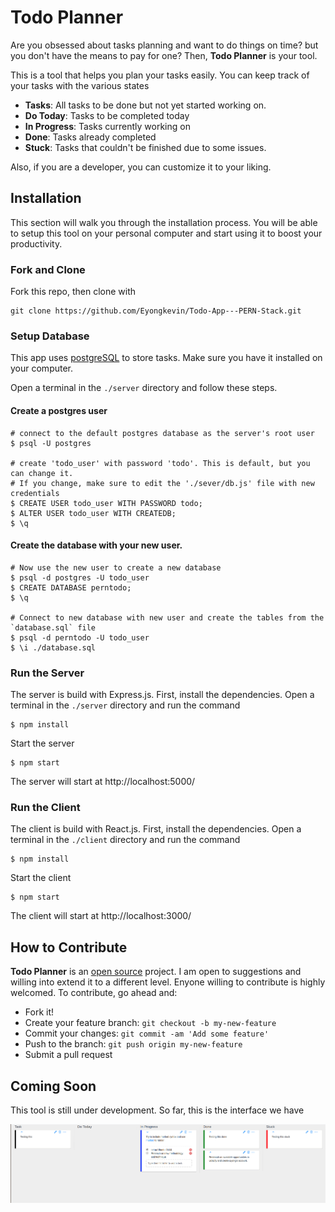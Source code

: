 # Todo Planner

Are you obsessed about tasks planning and want to do things on time? but you don't have the means to pay for one? Then, **Todo Planner** is your tool.

This is a tool that helps you plan your tasks easily. You can keep track of your tasks with the various states
- **Tasks**: All tasks to be done but not yet started working on.
- **Do Today**: Tasks to be completed today
- **In Progress**: Tasks currently working on
- **Done**: Tasks already completed
- **Stuck**: Tasks that couldn't be finished due to some issues.

Also, if you are a developer, you can customize it to your liking. 


## Installation
This section will walk you through the installation process. You will be able to setup this tool on your personal computer and start using it to boost your productivity.
### Fork and Clone
Fork this repo, then clone with 
```
git clone https://github.com/Eyongkevin/Todo-App---PERN-Stack.git
```

### Setup Database
This app uses [postgreSQL](https://www.postgresql.org/) to store tasks. Make sure you have it installed on your computer.

Open a terminal in the `./server` directory and follow these steps.
#### Create a postgres user
```
# connect to the default postgres database as the server's root user
$ psql -U postgres 

# create 'todo_user' with password 'todo'. This is default, but you can change it.
# If you change, make sure to edit the './sever/db.js' file with new credentials
$ CREATE USER todo_user WITH PASSWORD todo;
$ ALTER USER todo_user WITH CREATEDB;
$ \q
```
#### Create the database with your new user.
```
# Now use the new user to create a new database
$ psql -d postgres -U todo_user
$ CREATE DATABASE perntodo;
$ \q

# Connect to new database with new user and create the tables from the `database.sql` file
$ psql -d perntodo -U todo_user
$ \i ./database.sql
```

### Run the Server
The server is build with Express.js. First, install the dependencies. Open a terminal in the `./server` directory and run the command 
```
$ npm install
```
Start the server
```
$ npm start
```
The server will start at http://localhost:5000/
### Run the Client
The client is build with React.js. First, install the dependencies. Open a terminal in the `./client` directory and run the command
```
$ npm install
```
Start the client 
```
$ npm start
```
The client will start at http://localhost:3000/



## How to Contribute
**Todo Planner** is an [open source](https://opensource.com/resources/what-open-source) project. I am open to suggestions and willing into extend it to a different level. Enyone willing to contribute is highly welcomed. To contribute, go ahead and:

- Fork it!
- Create your feature branch: `git checkout -b my-new-feature`
- Commit your changes: `git commit -am 'Add some feature'`
- Push to the branch: `git push origin my-new-feature`
- Submit a pull request

## Coming Soon
This tool is still under development. So far, this is the interface we have

!['home'](./client/public/images/home.png)